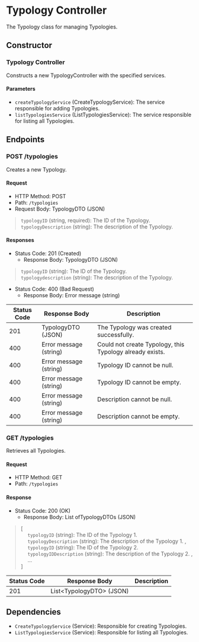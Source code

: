 # Typology Controller

The Typology class for managing Typologies.

## Constructor

### Typology Controller

Constructs a new TypologyController with the specified services.

#### Parameters

- `createTypologyService` (CreateTypologyService): The service responsible for adding Typologies.
- `listTypologiesService` (ListTypologiesService): The service responsible for listing all Typologies.

## Endpoints

### POST /typologies

Creates a new Typology.

#### Request

- HTTP Method: POST
- Path: `/typologies`
- Request Body: TypologyDTO (JSON)
> `typologyID` (string, required): The ID of the Typology. <br>
> `typologyDescription` (string): The description of the Typology.

#### Responses

- Status Code: 201 (Created)
    - Response Body: TypologyDTO (JSON)
> `typologyID` (string): The ID of the Typology. <br>
> `typologydescription` (string): The description of the Typology.


- Status Code: 400 (Bad Request)
    - Response Body: Error message (string)


| Status Code | Response Body          | Description                                              |
|-------------|------------------------|----------------------------------------------------------|
| 201         | TypologyDTO (JSON)     | The Typology was created successfully.                   |
| 400         | Error message (string) | Could not create Typology, this Typology already exists. |
| 400         | Error message (string) | Typology ID cannot be null.                              |
| 400         | Error message (string) | Typology ID cannot be empty.                             |
| 400         | Error message (string) | Description cannot be null.                              |
| 400         | Error message (string) | Description cannot be empty.                             |


### GET /typologies

Retrieves all Typologies.

#### Request

- HTTP Method: GET
- Path: `/typologies`

#### Response

- Status Code: 200 (OK)
    - Response Body: List ofTypologyDTOs (JSON)
> [ <br>
> &emsp; `typologyID` (string): The ID of the Typology 1. <br>
> &emsp; `typologyDescription` (string): The description of the Typology 1. , <br>
> &emsp; `typologyID` (string): The ID of the Typology 2. <br>
> &emsp; `typologyIDDescription` (string): The description of the Typology 2. ,<br>
> &emsp; ... <br>
> ]


| Status Code | Response Body             | Description |
|-------------|---------------------------|-------------|
| 201         | List\<TypologyDTO> (JSON) |             |

## Dependencies

- `CreateTypologyService` (Service): Responsible for creating Typologies.
- `ListTypologiesService` (Service): Responsible for listing all Typologies.
